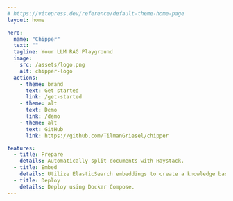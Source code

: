 ```yaml
---
# https://vitepress.dev/reference/default-theme-home-page
layout: home

hero:
  name: "Chipper"
  text: ""
  tagline: Your LLM RAG Playground
  image:
    src: /assets/logo.png
    alt: chipper-logo
  actions:
    - theme: brand
      text: Get started
      link: /get-started
    - theme: alt
      text: Demo
      link: /demo
    - theme: alt
      text: GitHub
      link: https://github.com/TilmanGriesel/chipper

features:
  - title: Prepare
    details: Automatically split documents with Haystack.
  - title: Embed
    details: Utilize ElasticSearch embeddings to create a knowledge base.
  - title: Deploy
    details: Deploy using Docker Compose.
---
```

